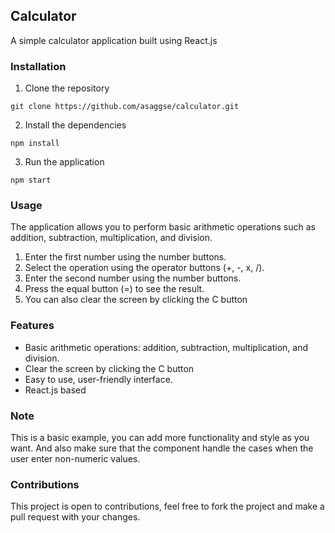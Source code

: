 ## Calculator
A simple calculator application built using React.js

### Installation

1. Clone the repository
```
git clone https://github.com/asaggse/calculator.git
```
2. Install the dependencies
```
npm install
```
3. Run the application
```
npm start
```

### Usage
The application allows you to perform basic arithmetic operations such as addition, subtraction, multiplication, and division.

1. Enter the first number using the number buttons.
2. Select the operation using the operator buttons (+, -, x, /).
3. Enter the second number using the number buttons.
4. Press the equal button (=) to see the result.
5. You can also clear the screen by clicking the C button

### Features
* Basic arithmetic operations: addition, subtraction, multiplication, and division.
* Clear the screen by clicking the C button
* Easy to use, user-friendly interface.
* React.js based

### Note
This is a basic example, you can add more functionality and style as you want. And also make sure that the component handle the cases when the user enter non-numeric values.

### Contributions
This project is open to contributions, feel free to fork the project and make a pull request with your changes.
